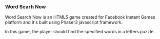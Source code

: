 ### Word Searh Now

Word Search Now is an HTML5 game created for Facebook Instant Games platform and it's built using Phaser3 javascript framework.

In this game, the player should find the specified words in a letters puzzle.
